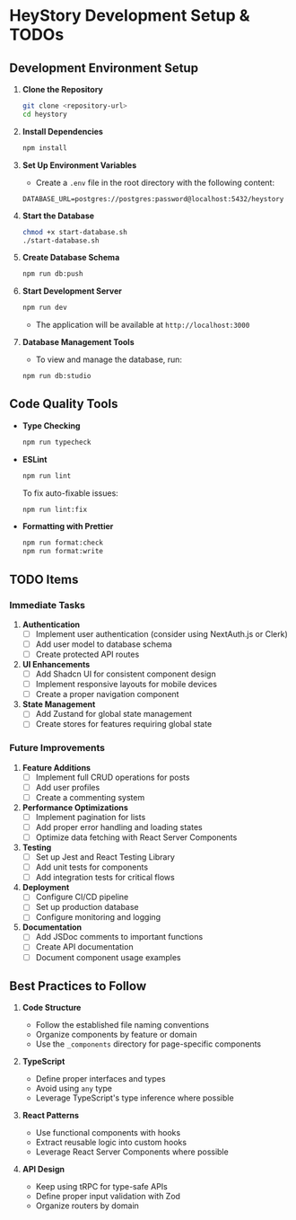 # HeyStory Development Setup & TODOs

## Development Environment Setup

1. **Clone the Repository**
   ```bash
   git clone <repository-url>
   cd heystory
   ```

2. **Install Dependencies**
   ```bash
   npm install
   ```

3. **Set Up Environment Variables**
   - Create a `.env` file in the root directory with the following content:
   ```
   DATABASE_URL=postgres://postgres:password@localhost:5432/heystory
   ```

4. **Start the Database**
   ```bash
   chmod +x start-database.sh
   ./start-database.sh
   ```

5. **Create Database Schema**
   ```bash
   npm run db:push
   ```

6. **Start Development Server**
   ```bash
   npm run dev
   ```
   - The application will be available at `http://localhost:3000`

7. **Database Management Tools**
   - To view and manage the database, run:
   ```bash
   npm run db:studio
   ```

## Code Quality Tools

- **Type Checking**
  ```bash
  npm run typecheck
  ```

- **ESLint**
  ```bash
  npm run lint
  ```
  To fix auto-fixable issues:
  ```bash
  npm run lint:fix
  ```

- **Formatting with Prettier**
  ```bash
  npm run format:check
  npm run format:write
  ```

## TODO Items

### Immediate Tasks

1. **Authentication**
   - [ ] Implement user authentication (consider using NextAuth.js or Clerk)
   - [ ] Add user model to database schema
   - [ ] Create protected API routes

2. **UI Enhancements**
   - [ ] Add Shadcn UI for consistent component design
   - [ ] Implement responsive layouts for mobile devices
   - [ ] Create a proper navigation component

3. **State Management**
   - [ ] Add Zustand for global state management
   - [ ] Create stores for features requiring global state

### Future Improvements

1. **Feature Additions**
   - [ ] Implement full CRUD operations for posts
   - [ ] Add user profiles
   - [ ] Create a commenting system

2. **Performance Optimizations**
   - [ ] Implement pagination for lists
   - [ ] Add proper error handling and loading states
   - [ ] Optimize data fetching with React Server Components

3. **Testing**
   - [ ] Set up Jest and React Testing Library
   - [ ] Add unit tests for components
   - [ ] Add integration tests for critical flows

4. **Deployment**
   - [ ] Configure CI/CD pipeline
   - [ ] Set up production database
   - [ ] Configure monitoring and logging

5. **Documentation**
   - [ ] Add JSDoc comments to important functions
   - [ ] Create API documentation
   - [ ] Document component usage examples

## Best Practices to Follow

1. **Code Structure**
   - Follow the established file naming conventions
   - Organize components by feature or domain
   - Use the `_components` directory for page-specific components

2. **TypeScript**
   - Define proper interfaces and types
   - Avoid using `any` type
   - Leverage TypeScript's type inference where possible

3. **React Patterns**
   - Use functional components with hooks
   - Extract reusable logic into custom hooks
   - Leverage React Server Components where possible

4. **API Design**
   - Keep using tRPC for type-safe APIs
   - Define proper input validation with Zod
   - Organize routers by domain 